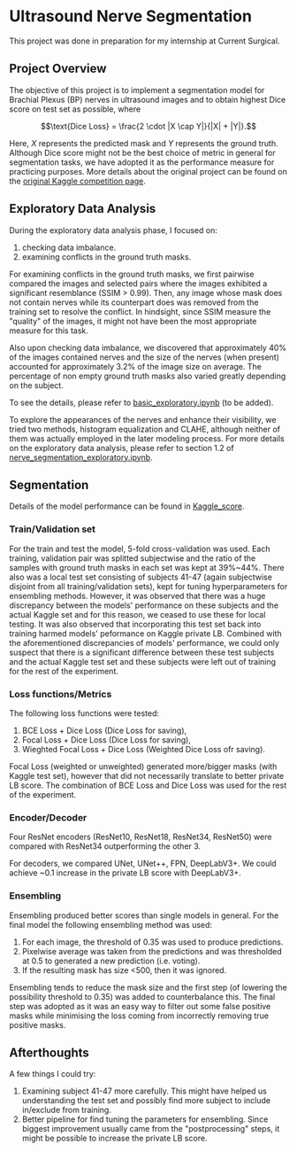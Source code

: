 # Ultrasound Nerve Segmentation
This project was done in preparation for my internship at Current Surgical.

## Project Overview
The objective of this project is to implement a segmentation model for Brachial Plexus (BP) nerves in ultrasound images and to obtain highest Dice score on test set as possible, where

$$\text{Dice Loss} = \frac{2 \cdot |X \cap Y|}{|X| + |Y|}.$$

Here, $X$ represents the predicted mask and $Y$ represents the ground truth. Although Dice score might not be the best choice of metric in general for segmentation tasks, we have adopted it as the performance measure for practicing purposes. More details about the original project can be found on the [original Kaggle competition page](https://www.kaggle.com/competitions/ultrasound-nerve-segmentation).

## Exploratory Data Analysis
During the exploratory data analysis phase, I focused on:
1. checking data imbalance.
2. examining conflicts in the ground truth masks.

For examining conflicts in the ground truth masks, we first pairwise compared the images and selected pairs where the images exhibited a significant resemblance (SSIM > 0.99). Then, any image whose mask does not contain nerves while its counterpart does was removed from the training set to resolve the conflict. In hindsight, since SSIM measure the "quality" of the images, it might not have been the most appropriate measure for this task. 

Also upon checking data imbalance, we discovered that approximately 40% of the images contained nerves and the size of the nerves (when present) accounted for approximately 3.2% of the image size on average. The percentage of non empty ground truth masks also varied greatly depending on the subject. 

To see the details, please refer to [basic_exploratory.ipynb](basic_exploratory.ipynb) (to be added).

To explore the appearances of the nerves and enhance their visibility, we tried two methods, histogram equalization and CLAHE, although neither of them was actually employed in the later modeling process. For more details on the exploratory data analysis, please refer to section 1.2 of [nerve_segmentation_exploratory.ipynb](nerve_segmentation_exploratory.ipynb).

## Segmentation
Details of the model performance can be found in [Kaggle_score](Kaggle_scores.xlsx).

### Train/Validation set
For the train and test the model, 5-fold cross-validation was used. Each training, validation pair was splitted subjectwise and the ratio of the samples with ground truth masks in each set was kept at 39%~44%. There also was a local test set consisting of subjects 41-47 (again subjectwise disjoint from all training/validation sets), kept for tuning hyperparameters for ensembling methods. However, it was observed that there was a huge discrepancy between the models' performance on these subjects and the actual Kaggle set and for this reason, we ceased to use these for local testing. It was also observed that incorporating this test set back into training harmed models' peformance on Kaggle private LB. Combined with the aforementioned discrepancies of models' performance, we could only suspect that there is a significant difference between these test subjects and the actual Kaggle test set and these subjects were left out of training for the rest of the experiment.

### Loss functions/Metrics
The following loss functions were tested:

1. BCE Loss + Dice Loss (Dice Loss for saving),
2. Focal Loss + Dice Loss (Dice Loss for saving),
3. Wieghted Focal Loss + Dice Loss (Weighted Dice Loss ofr saving).

Focal Loss (weighted or unweighted) generated more/bigger masks (with Kaggle test set), however that did not necessarily translate to better private LB score. The combination of BCE Loss and Dice Loss was used for the rest of the experiment.

### Encoder/Decoder
Four ResNet encoders (ResNet10, ResNet18, ResNet34, ResNet50) were compared with ResNet34 outperforming the other 3.

For decoders, we compared UNet, UNet++, FPN, DeepLabV3+. We could achieve ~0.1 increase in the private LB score with DeepLabV3+. 

### Ensembling
Ensembling produced better scores than single models in general. For the final model the following ensembling method was used:

1. For each image, the threshold of 0.35 was used to produce predictions. 
2. Pixelwise average was taken from the predictions and was thresholded at 0.5 to generated a new prediction (i.e. voting).
3. If the resulting mask has size <500, then it was ignored.

Ensembling tends to reduce the mask size and the first step (of lowering the possibility threshold to 0.35) was added to counterbalance this. The final step was adopted as it was an easy way to filter out some false positive masks while minimising the loss coming from incorrectly removing true positive masks. 

## Afterthoughts
A few things I could try:

1. Examining subject 41-47 more carefully. This might have helped us understanding the test set and possibly find more subject to include in/exclude from training.
2. Better pipeline for find tuning the parameters for ensembling. Since biggest improvement usually came from the "postprocessing" steps, it might be possible to increase the private LB score.
